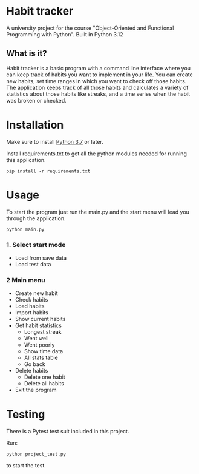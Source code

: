 # Habit tracker
A university project for the course "Object-Oriented and Functional Programming with Python".
Built in Python 3.12

## What is it?
Habit tracker is a basic program with a command line interface where you can keep track of habits you want to implement
in your life.
You can create new habits, set time ranges in which you want to check off those habits. The application keeps track of all those habits
and calculates a variety of statistics about those habits like streaks, and a time series when the habit was
broken or checked.

# Installation
Make sure to install [Python 3.7](https://www.python.org/downloads/) or later.

Install requirements.txt to get all the python modules needed for running this application.
````shell
pip install -r requirements.txt
````

# Usage
To start the program just run the main.py and the start menu will lead you through the application.
```shell
python main.py
```
### 1. Select start mode
* Load from save data
* Load test data

### 2 Main menu
* Create new habit
* Check habits
* Load habits
* Import habits
* Show current habits
* Get habit statistics
  * Longest streak
  * Went well
  * Went poorly
  * Show time data
  * All stats table
  * Go back
* Delete habits
  * Delete one habit 
  * Delete all habits
* Exit the program 



# Testing
There is a Pytest test suit included in this project. 

Run:
```shell
python project_test.py
```
to start the test.